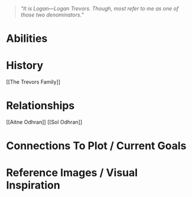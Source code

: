 > *"It is Logan—Logan Trevors. Though, most refer to me as one of those two denominators.*"

# Abilities

# History
[[The Trevors Family]]
# Relationships
[[Aitne Odhran]]
[[Sol Odhran]]

# Connections To Plot / Current Goals

# Reference Images / Visual Inspiration
